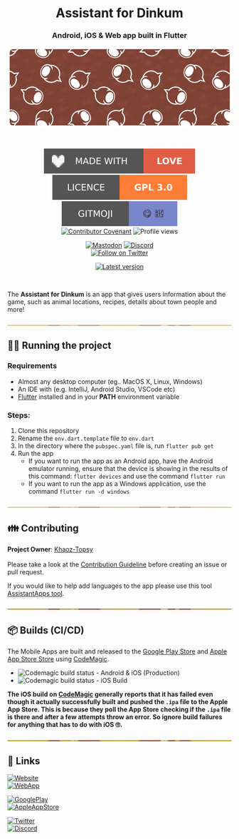 <div align="center">
  
  # Assistant for Dinkum
  ### Android, iOS & Web app built in Flutter  
  ![header](https://github.com/AssistantDKM/.github/blob/main/img/header-rounded.png?raw=true)
  
  <br />
  
  ![madeWithLove](https://github.com/AssistantDKM/.github/blob/main/img/made-with-love.svg)
  [![licence](https://github.com/AssistantDKM/.github/blob/main/img/licence-badge.svg)](https://github.com/AssistantDKM/.github/blob/main/LICENCE.md)
  [![gitmoji](https://github.com/AssistantDKM/.github/blob/main/img/gitmoji.svg?raw=true)](https://gitmoji.dev)<br />
  [![Contributor Covenant](https://img.shields.io/badge/Contributor%20Covenant-2.1-4baaaa.svg?style=for-the-badge)](https://github.com/AssistantDKM/.github/blob/main/CODE_OF_CONDUCT.md)
  ![Profile views](https://komarev.com/ghpvc/?username=AssistantDKM&color=green&style=for-the-badge)

  [![Mastodon](https://img.shields.io/mastodon/follow/109315859662532146?color=%2300ff00&domain=https%3A%2F%2Fnomanssky.social&style=for-the-badge&logo=mastodon)][mastodon]
  [![Discord](https://img.shields.io/discord/625007826913198080?style=for-the-badge&label=Chat%20on%20Discord&logo=discord)][discord]<br />
  [![Follow on Twitter](https://img.shields.io/badge/follow-%40AssistantNMS-1d9bf0?logo=twitter&style=for-the-badge)][assistantnmsTwitter]<br />
  
  [![Latest version](https://api.assistantapps.com/badge/version/e9fb4e7e-79d8-c5a2-79fa-e206b0681780.svg?platforms=0&platforms=1)](*)
  
  <br /> 
</div>


<!-- <div align="center">

  [![PlayStore](https://github.com/AssistantDKM/.github/blob/main/img/PlayStore.png?raw=true)][googlePlayStore]
  [![AppStore](https://github.com/AssistantDKM/.github/blob/main/img/AppStore.png?raw=true)][appleAppStore]
  [![PWA](https://github.com/AssistantDKM/.github/raw/main/img/webVersion2.png?raw=true)][webapp]
  
</div> -->
 

The **Assistant for Dinkum** is an app that gives users information about the game, such as animal locations, recipes, details about town people and more!

![divider](https://github.com/AssistantDKM/.github/blob/main/img/divider1.png)

## 🏃‍♂️ Running the project
  
### Requirements
- Almost any desktop computer (eg.. MacOS X, Linux, Windows)
- An IDE with (e.g. IntelliJ, Android Studio, VSCode etc)
- [Flutter][flutter] installed and in your **PATH** environment variable

### Steps:
1. Clone this repository
2. Rename the `env.dart.template` file to `env.dart`
3. In the directory where the `pubspec.yaml` file is, run `flutter pub get`
4. Run the app
   - If you want to run the app as an Android app, have the Android emulator running, ensure that the device is showing in the results of this command: `flutter devices` and use the command `flutter run`
   - If you want to run the app as a Windows application, use the command `flutter run -d windows`

![divider](https://github.com/AssistantDKM/.github/blob/main/img/divider1.png)

## 👪 Contributing
**Project Owner**: [Khaoz-Topsy][kurtGithub]<br /><br />
Please take a look at the [Contribution Guideline](https://github.com/AssistantDKM/.github/blob/main/CONTRIBUTING.md) before creating an issue or pull request.

If you would like to help add languages to the app please use this tool [AssistantApps tool][assistantAppsTools].

![divider](https://github.com/AssistantDKM/.github/blob/main/img/divider1.png)

## 📦 Builds (CI/CD)
The Mobile Apps are built and released to the [Google Play Store][googlePlayStore] and [Apple App Store Store][appleAppStore] using [CodeMagic][codeMagic].

- ![Codemagic build status](https://api.codemagic.io/apps/641d82730d82a528c46ca76a/android-workflow/status_badge.svg) - Android & iOS (Production)
- ![Codemagic build status](https://api.codemagic.io/apps/5d9da9057a0a9500105180bf/5d9dc56b7a0a95000a475d84/status_badge.svg) - iOS Build

__The iOS build on [CodeMagic][codeMagic] generally reports that it has failed even though it actually successfully built and pushed the `.ipa` file to the Apple App Store. This is because they poll the App Store checking if the `.ipa` file is there and after a few attempts throw an error. So ignore build failures for anything that has to do with iOS 🙄.__

![divider](https://github.com/AssistantDKM/.github/blob/main/img/divider1.png)

## 🔗 Links

[![Website](https://img.shields.io/badge/Website-assistantapps.com/dkm-blue?color=7986cc&style=for-the-badge)][website] <br />
[![WebApp](https://img.shields.io/badge/Web%20App-dinkum.assistantapps.com-blue?color=7986cc&style=for-the-badge)][webapp]

[![GooglePlay](https://img.shields.io/badge/Download-Google%20Play%20Store-blue?color=34A853&style=for-the-badge)][googlePlayStore] <br />
[![AppleAppStore](https://img.shields.io/badge/Download-Apple%20App%20Store-black?color=333333&style=for-the-badge)][appleAppStore]

[![Twitter](https://img.shields.io/badge/Twitter-@AssistantNMS-blue?color=1DA1F2&style=for-the-badge)][assistantnmsTwitter] <br />
[![Discord](https://img.shields.io/badge/Discord-AssistantApps-blue?color=5865F2&style=for-the-badge)][discord] <br />



<!-- Links used in the page -->

[kurtGithub]: https://github.com/Khaoz-Topsy?ref=Ass[[](https://github.com/AssistantDKM/.github/blob/main)](https://github.com/AssistantDKM/.github/blob/main)Github
[assistantAppsTools]: https://tools.assistantapps.com?ref=AssistantDKMGithub
[website]: https://assistantapps.com/dkm?ref=AssistantDKMGithub
[webapp]: https://dinkum.assistantapps.com?ref=AssistantDKMGithub
[assistantnmsTwitter]: https://twitter.com/AssistantNMS?ref=AssistantDKMGithub
[googlePlayStore]: https://play.google.com/store/apps/details?id=com.assistantapps.dinkum&ref=AssistantDKMGithub
[appleAppStore]: https://apps.apple.com/us/app/assistant-for-no-mans-sky/id1480287625?ref=AssistantDKMGithub
[windowsStore]: https://apps.microsoft.com/store/detail/assistant-for-no-mans-sky/9NQLF7XD0LF3?ref=AssistantDKMGithub
[discord]: https://assistantapps.com/discord?ref=AssistantDKMGithub
[mastodon]: https://nomanssky.social/@assistantnms?ref=AssistantDKMGithub
[nmscd]: https://github.com/NMSCD?ref=AssistantDKMGithub

<!-- Other -->
[mbincompiler]: https://github.com/monkeyman192/MBINCompiler
[flutter]: https://docs.flutter.dev/get-started/install
[androidStudio]: https://developer.android.com/studio
[codeMagic]: https://codemagic.io
